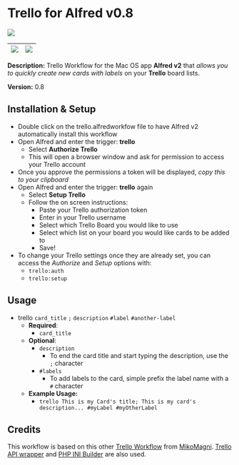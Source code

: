 Trello for Alfred v0.8
=============================

![](http://files.dtb.me/public/trello-alfred/screenshot-1.small.png)

| ![](http://files.dtb.me/public/trello-alfred/screenshot-2.png) | ![](http://files.dtb.me/public/trello-alfred/screenshot-2.png) |
|---|---|

**Description:** Trello Workflow for the Mac OS app **Alfred v2** that *allows you to quickly create new cards with labels* on your **Trello** board lists.

**Version:** 0.8

Installation & Setup
-------------------------------

-	Double click on the trello.alfredworkfow file to have Alfred v2 automatically install this workflow
-	Open Alfred and enter the trigger: **trello**
	-	Select **Authorize Trello**
	-	This will open a browser window and ask for permission to access your Trello account
-	Once you approve the permissions a token will be displayed, *copy this to your clipboard*
-	Open Alfred and enter the trigger: **trello** again
	-	Select **Setup Trello**
	-	Follow the on screen instructions:
		-	Paste your Trello authorization token
		-	Enter in your Trello username
		-	Select which Trello Board you would like to use
		-	Select which list on your board you would like cards to be added to
		-	Save!
-	To change your Trello settings once they are already set, you can access the *Authorize* and *Setup* options with:
	-	`trello:auth`
	-	`trello:setup`

Usage
-------------------------------

-	trello `card_title` `;` `description` `#label` `#another-label`
	-	**Required**:
		-	`card_title`
	-	**Optional**:
		-	`description`
			-	To end the card title and start typing the description, use the `;` character
		-	`#labels`
			-	To add labels to the card, simple prefix the label name with a `#` character
	-	**Example Usage:**
		-	`trello This is my Card's title; This is my card's description... #myLabel #myOtherLabel`

Credits
-------------------------------

This workflow is based on this other [Trello Workflow](https://github.com/MikoMagni/Alfred-for-Trello) from [MikoMagni](https://github.com/MikoMagni/). [Trello API wrapper](https://github.com/ashwinks/Trello-API-PHP-Wrapper) and [PHP INI Builder](https://github.com/donatj/PhpIniBuilder) are also used.